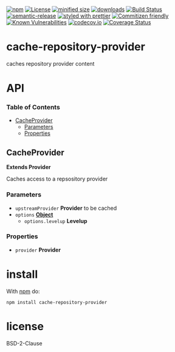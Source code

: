 [![npm](https://img.shields.io/npm/v/cache-repository-provider.svg)](https://www.npmjs.com/package/cache-repository-provider)
[![License](https://img.shields.io/badge/License-BSD%203--Clause-blue.svg)](https://opensource.org/licenses/BSD-3-Clause)
[![minified size](https://badgen.net/bundlephobia/min/cache-repository-provider)](https://bundlephobia.com/result?p=cache-repository-provider)
[![downloads](http://img.shields.io/npm/dm/cache-repository-provider.svg?style=flat-square)](https://npmjs.org/package/cache-repository-provider)
[![Build Status](https://travis-ci.com/arlac77/cache-repository-provider.svg?branch=master)](https://travis-ci.com/arlac77/cache-repository-provider)
[![semantic-release](https://img.shields.io/badge/%20%20%F0%9F%93%A6%F0%9F%9A%80-semantic--release-e10079.svg)](https://github.com/arlac77/cache-repository-provider.git)
[![styled with prettier](https://img.shields.io/badge/styled_with-prettier-ff69b4.svg)](https://github.com/prettier/prettier)
[![Commitizen friendly](https://img.shields.io/badge/commitizen-friendly-brightgreen.svg)](http://commitizen.github.io/cz-cli/)
[![Known Vulnerabilities](https://snyk.io/test/github/arlac77/cache-repository-provider/badge.svg)](https://snyk.io/test/github/arlac77/cache-repository-provider)
[![codecov.io](http://codecov.io/github/arlac77/cache-repository-provider/coverage.svg?branch=master)](http://codecov.io/github/arlac77/cache-repository-provider?branch=master)
[![Coverage Status](https://coveralls.io/repos/arlac77/cache-repository-provider/badge.svg)](https://coveralls.io/r/arlac77/cache-repository-provider)

# cache-repository-provider

caches repository provider content

# API

<!-- Generated by documentation.js. Update this documentation by updating the source code. -->

### Table of Contents

-   [CacheProvider](#cacheprovider)
    -   [Parameters](#parameters)
    -   [Properties](#properties)

## CacheProvider

**Extends Provider**

Caches access to a repsository provider

### Parameters

-   `upstreamProvider` **Provider** to be cached
-   `options` **[Object](https://developer.mozilla.org/docs/Web/JavaScript/Reference/Global_Objects/Object)** 
    -   `options.levelup` **Levelup** 

### Properties

-   `provider` **Provider** 

# install

With [npm](http://npmjs.org) do:

```shell
npm install cache-repository-provider
```

# license

BSD-2-Clause

